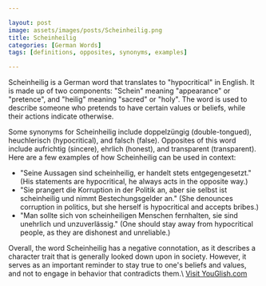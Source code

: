 ```yaml
---

layout: post
image: assets/images/posts/Scheinheilig.png
title: Scheinheilig
categories: [German Words]
tags: [definitions, opposites, synonyms, examples]

---
```


Scheinheilig is a German word that translates to "hypocritical" in English. It is made up of two components: "Schein" meaning "appearance" or "pretence", and "heilig" meaning "sacred" or "holy". The word is used to describe someone who pretends to have certain values or beliefs, while their actions indicate otherwise.

Some synonyms for Scheinheilig include doppelzüngig (double-tongued), heuchlerisch (hypocritical), and falsch (false). Opposites of this word include aufrichtig (sincere), ehrlich (honest), and transparent (transparent). Here are a few examples of how Scheinheilig can be used in context:

- "Seine Aussagen sind scheinheilig, er handelt stets entgegengesetzt." (His statements are hypocritical, he always acts in the opposite way.)
- "Sie prangert die Korruption in der Politik an, aber sie selbst ist scheinheilig und nimmt Bestechungsgelder an." (She denounces corruption in politics, but she herself is hypocritical and accepts bribes.)
- "Man sollte sich von scheinheiligen Menschen fernhalten, sie sind unehrlich und unzuverlässig." (One should stay away from hypocritical people, as they are dishonest and unreliable.)

Overall, the word Scheinheilig has a negative connotation, as it describes a character trait that is generally looked down upon in society. However, it serves as an important reminder to stay true to one's beliefs and values, and not to engage in behavior that contradicts them.\ <a id="yg-widget-0" class="youglish-widget" data-query="Scheinheilig" data-lang="german" data-components="8412" data-auto-start="0" data-bkg-color="theme_light" data-title="How%20to%20pronounce%20Scheinheilig%20in%20German"  rel="nofollow" href="https://youglish.com">Visit YouGlish.com</a><script async src="https://youglish.com/public/emb/widget.js" charset="utf-8"></script>